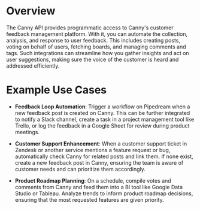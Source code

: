 # Overview

The Canny API provides programmatic access to Canny's customer feedback management platform. With it, you can automate the collection, analysis, and response to user feedback. This includes creating posts, voting on behalf of users, fetching boards, and managing comments and tags. Such integrations can streamline how you gather insights and act on user suggestions, making sure the voice of the customer is heard and addressed efficiently.

# Example Use Cases

- **Feedback Loop Automation**: Trigger a workflow on Pipedream when a new feedback post is created on Canny. This can be further integrated to notify a Slack channel, create a task in a project management tool like Trello, or log the feedback in a Google Sheet for review during product meetings.

- **Customer Support Enhancement**: When a customer support ticket in Zendesk or another service mentions a feature request or bug, automatically check Canny for related posts and link them. If none exist, create a new feedback post in Canny, ensuring the team is aware of customer needs and can prioritize them accordingly.

- **Product Roadmap Planning**: On a schedule, compile votes and comments from Canny and feed them into a BI tool like Google Data Studio or Tableau. Analyze trends to inform product roadmap decisions, ensuring that the most requested features are given priority.

